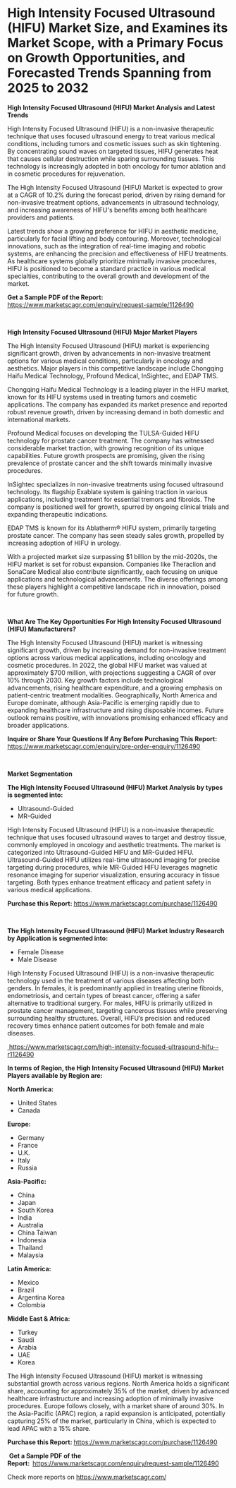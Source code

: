 <p><h1>High Intensity Focused Ultrasound (HIFU) Market Size, and Examines its Market Scope, with a Primary Focus on Growth Opportunities, and Forecasted Trends Spanning from 2025 to 2032</h1></p><p><strong>High Intensity Focused Ultrasound (HIFU) Market Analysis and Latest Trends</strong></p>
<p><p>High Intensity Focused Ultrasound (HIFU) is a non-invasive therapeutic technique that uses focused ultrasound energy to treat various medical conditions, including tumors and cosmetic issues such as skin tightening. By concentrating sound waves on targeted tissues, HIFU generates heat that causes cellular destruction while sparing surrounding tissues. This technology is increasingly adopted in both oncology for tumor ablation and in cosmetic procedures for rejuvenation.</p><p>The High Intensity Focused Ultrasound (HIFU) Market is expected to grow at a CAGR of 10.2% during the forecast period, driven by rising demand for non-invasive treatment options, advancements in ultrasound technology, and increasing awareness of HIFU's benefits among both healthcare providers and patients. </p><p>Latest trends show a growing preference for HIFU in aesthetic medicine, particularly for facial lifting and body contouring. Moreover, technological innovations, such as the integration of real-time imaging and robotic systems, are enhancing the precision and effectiveness of HIFU treatments. As healthcare systems globally prioritize minimally invasive procedures, HIFU is positioned to become a standard practice in various medical specialties, contributing to the overall growth and development of the market.</p></p>
<p><strong>Get a Sample PDF of the Report:&nbsp;</strong> <a href="https://www.marketscagr.com/enquiry/request-sample/1126490?utm_campaign=2110&utm_medium=2&utm_source=Github&utm_content=ia&utm_term=04032025&utm_id=high-intensity-focused-ultrasound-hifu">https://www.marketscagr.com/enquiry/request-sample/1126490</a></p>
<p>&nbsp;</p>
<p><strong>High Intensity Focused Ultrasound (HIFU) Major Market Players</strong></p>
<p><p>The High Intensity Focused Ultrasound (HIFU) market is experiencing significant growth, driven by advancements in non-invasive treatment options for various medical conditions, particularly in oncology and aesthetics. Major players in this competitive landscape include Chongqing Haifu Medical Technology, Profound Medical, InSightec, and EDAP TMS.</p><p>Chongqing Haifu Medical Technology is a leading player in the HIFU market, known for its HIFU systems used in treating tumors and cosmetic applications. The company has expanded its market presence and reported robust revenue growth, driven by increasing demand in both domestic and international markets.</p><p>Profound Medical focuses on developing the TULSA-Guided HIFU technology for prostate cancer treatment. The company has witnessed considerable market traction, with growing recognition of its unique capabilities. Future growth prospects are promising, given the rising prevalence of prostate cancer and the shift towards minimally invasive procedures.</p><p>InSightec specializes in non-invasive treatments using focused ultrasound technology. Its flagship Exablate system is gaining traction in various applications, including treatment for essential tremors and fibroids. The company is positioned well for growth, spurred by ongoing clinical trials and expanding therapeutic indications.</p><p>EDAP TMS is known for its Ablatherm® HIFU system, primarily targeting prostate cancer. The company has seen steady sales growth, propelled by increasing adoption of HIFU in urology.</p><p>With a projected market size surpassing $1 billion by the mid-2020s, the HIFU market is set for robust expansion. Companies like Theraclion and SonaCare Medical also contribute significantly, each focusing on unique applications and technological advancements. The diverse offerings among these players highlight a competitive landscape rich in innovation, poised for future growth.</p></p>
<p>&nbsp;</p>
<p><strong>What Are The Key Opportunities For High Intensity Focused Ultrasound (HIFU) Manufacturers?</strong></p>
<p><p>The High Intensity Focused Ultrasound (HIFU) market is witnessing significant growth, driven by increasing demand for non-invasive treatment options across various medical applications, including oncology and cosmetic procedures. In 2022, the global HIFU market was valued at approximately $700 million, with projections suggesting a CAGR of over 10% through 2030. Key growth factors include technological advancements, rising healthcare expenditure, and a growing emphasis on patient-centric treatment modalities. Geographically, North America and Europe dominate, although Asia-Pacific is emerging rapidly due to expanding healthcare infrastructure and rising disposable incomes. Future outlook remains positive, with innovations promising enhanced efficacy and broader applications.</p></p>
<p><strong>Inquire or Share Your Questions If Any Before Purchasing This Report:</strong> <a href="https://www.marketscagr.com/enquiry/pre-order-enquiry/1126490?utm_campaign=2110&utm_medium=2&utm_source=Github&utm_content=ia&utm_term=04032025&utm_id=high-intensity-focused-ultrasound-hifu">https://www.marketscagr.com/enquiry/pre-order-enquiry/1126490</a></p>
<p>&nbsp;</p>
<p><strong>Market Segmentation</strong></p>
<p><strong>The High Intensity Focused Ultrasound (HIFU) Market Analysis by types is segmented into:</strong></p>
<p><ul><li>Ultrasound-Guided</li><li>MR-Guided</li></ul></p>
<p><p>High Intensity Focused Ultrasound (HIFU) is a non-invasive therapeutic technique that uses focused ultrasound waves to target and destroy tissue, commonly employed in oncology and aesthetic treatments. The market is categorized into Ultrasound-Guided HIFU and MR-Guided HIFU. Ultrasound-Guided HIFU utilizes real-time ultrasound imaging for precise targeting during procedures, while MR-Guided HIFU leverages magnetic resonance imaging for superior visualization, ensuring accuracy in tissue targeting. Both types enhance treatment efficacy and patient safety in various medical applications.</p></p>
<p><strong>Purchase this Report:&nbsp;</strong><a href="https://www.marketscagr.com/purchase/1126490?utm_campaign=2110&utm_medium=2&utm_source=Github&utm_content=ia&utm_term=04032025&utm_id=high-intensity-focused-ultrasound-hifu">https://www.marketscagr.com/purchase/1126490</a></p>
<p>&nbsp;</p>
<p><strong>The High Intensity Focused Ultrasound (HIFU) Market Industry Research by Application is segmented into:</strong></p>
<p><ul><li>Female Disease</li><li>Male Disease</li></ul></p>
<p><p>High Intensity Focused Ultrasound (HIFU) is a non-invasive therapeutic technology used in the treatment of various diseases affecting both genders. In females, it is predominantly applied in treating uterine fibroids, endometriosis, and certain types of breast cancer, offering a safer alternative to traditional surgery. For males, HIFU is primarily utilized in prostate cancer management, targeting cancerous tissues while preserving surrounding healthy structures. Overall, HIFU’s precision and reduced recovery times enhance patient outcomes for both female and male diseases.</p></p>
<p><a href="https://www.marketscagr.com/high-intensity-focused-ultrasound-hifu--r1126490?utm_campaign=2110&utm_medium=2&utm_source=Github&utm_content=ia&utm_term=04032025&utm_id=high-intensity-focused-ultrasound-hifu">&nbsp;https://www.marketscagr.com/high-intensity-focused-ultrasound-hifu--r1126490</a></p>
<p><strong>In terms of Region, the High Intensity Focused Ultrasound (HIFU) Market Players available by Region are:</strong></p>
<p>
    <p> <strong> North America: </strong>
        <ul>
            <li>United States</li>
            <li>Canada</li>
        </ul>
        </p> 
    <p> <strong> Europe: </strong>
        <ul>
            <li>Germany</li>
            <li>France</li>
            <li>U.K.</li>
            <li>Italy</li>
            <li>Russia</li>
        </ul>
        </p> 
    <p> <strong> Asia-Pacific: </strong>
        <ul>
            <li>China</li>
            <li>Japan</li>
            <li>South Korea</li>
            <li>India</li>
            <li>Australia</li>
            <li>China Taiwan</li>
            <li>Indonesia</li>
            <li>Thailand</li>
            <li>Malaysia</li>
        </ul>
        </p> 
    <p> <strong> Latin America: </strong>
        <ul>
            <li>Mexico</li>
            <li>Brazil</li>
            <li>Argentina Korea</li>
            <li>Colombia</li>
        </ul>
        </p> 
    <p> <strong> Middle East & Africa: </strong>
        <ul>
            <li>Turkey</li>
            <li>Saudi</li>
            <li>Arabia</li>
            <li>UAE</li>
            <li>Korea</li>
        </ul>
    </p>
    </p>
<p><p>The High Intensity Focused Ultrasound (HIFU) market is witnessing substantial growth across various regions. North America holds a significant share, accounting for approximately 35% of the market, driven by advanced healthcare infrastructure and increasing adoption of minimally invasive procedures. Europe follows closely, with a market share of around 30%. In the Asia-Pacific (APAC) region, a rapid expansion is anticipated, potentially capturing 25% of the market, particularly in China, which is expected to lead APAC with a 15% share.</p></p>
<p><strong>Purchase this Report: </strong><a href="https://www.marketscagr.com/purchase/1126490?utm_campaign=2110&utm_medium=2&utm_source=Github&utm_content=ia&utm_term=04032025&utm_id=high-intensity-focused-ultrasound-hifu">https://www.marketscagr.com/purchase/1126490</a></p>
<p>&nbsp;<strong>Get a Sample PDF of the Report:&nbsp;&nbsp;</strong><a href="https://www.marketscagr.com/enquiry/request-sample/1126490?utm_campaign=2110&utm_medium=2&utm_source=Github&utm_content=ia&utm_term=04032025&utm_id=high-intensity-focused-ultrasound-hifu">https://www.marketscagr.com/enquiry/request-sample/1126490</a></p>
<p><strong></strong></p>
<p>Check more reports on <a href="https://www.marketscagr.com/?utm_campaign=2110&utm_medium=2&utm_source=Github&utm_content=ia&utm_term=04032025&utm_id=high-intensity-focused-ultrasound-hifu">https://www.marketscagr.com/</a></p>